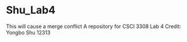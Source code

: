 # Shu_Lab4
This will cause a merge conflict
A repository for CSCI 3308 Lab 4
Credit: Yongbo Shu
12313
